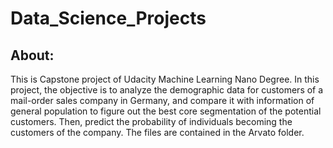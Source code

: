 # Data_Science_Projects
## About:
This is Capstone project of Udacity Machine Learning Nano Degree. In this project, the objective is to analyze the demographic data for customers of a mail-order sales company in Germany, and compare it with information of general population to figure out the best core segmentation of the potential customers. Then, predict the probability of individuals becoming the customers of the company. The files are contained in the Arvato folder.
